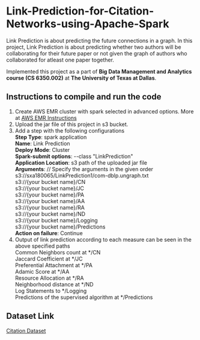 # Link-Prediction-for-Citation-Networks-using-Apache-Spark
Link Prediction is about predicting the future connections in a graph. In this project, Link Prediction is about predicting whether two authors will be collaborating for their future paper or not given the graph of authors who collaborated for atleast one paper together.

Implemented this project as a part of **Big Data Management and Analytics course (CS 6350.002)** at **The University of Texas at Dallas**.

## Instructions to compile and run the code
1. Create AWS EMR cluster with spark selected in advanced options. More at [AWS EMR Instructions](https://awsemrinstructions.s3-us-west-2.amazonaws.com/GettingStartedAWS(1)(1).pdf)
2. Upload the jar file of this project in s3 bucket.
3. Add a step with the following configurations<br/> 
	**Step Type**: spark application<br/>
	**Name**: Link Prediction<br/>
	**Deploy Mode**: Cluster<br/>
	**Spark-submit options**: --class "LinkPrediction"<br/> 
	**Application Location**: s3 path of the uploaded jar file<br/>
	**Arguments**: // Specify the arguments in the given order<br/>
		s3://sxa180065/LinkPrediction1/com-dblp.ungraph.txt<br/>
		s3://{your bucket name}/CN<br/> 
		s3://{your bucket name}/JC<br/>
		s3://{your bucket name}/PA<br/>
		s3://{your bucket name}/AA<br/>
		s3://{your bucket name}/RA<br/>
		s3://{your bucket name}/ND<br/>
		s3://{your bucket name}/Logging<br/>
		s3://{your bucket name}/Predictions<br/>
	**Action on failure**: Continue 
4. Output of link prediction according to each measure can be seen in the above specified paths<br/>
	Common Neighbors count at */CN<br/> 
	Jaccard Coefficient at */JC<br/> 
	Preferential Attachment at */PA<br/>
	Adamic Score at */AA<br/>
	Resource Allocation at */RA<br/>
	Neighborhood distance at */ND<br/>
	Log Statements to */Logging<br/>
	Predictions of the supervised algorithm at */Predictions<br/>


## Dataset Link
[Citation Dataset](https://snap.stanford.edu/data/com-DBLP.html)
